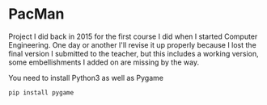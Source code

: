 # PacMan
Project I did back in 2015 for the first course I did when I started Computer Engineering.
One day or another I'll revise it up properly because I lost the final version I submitted to the teacher, but this includes a working version, some embellishments I added on are missing by the way.

You need to install Python3 as well as Pygame
```
pip install pygame
```
